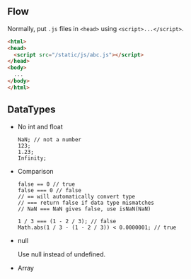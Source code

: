 ## Flow

Normally, put `.js` files in `<head>` using `<script>...</script>`.

```html
<html>
<head>
  <script src="/static/js/abc.js"></script>
</head>
<body>
  ...
</body>
</html>
```

## DataTypes

* No int and float

    ```
    NaN; // not a number
    123;
    1.23;
    Infinity;
    ```
* Comparison

    ```
    false == 0 // true
    false === 0 // false
    // == will automatically convert type
    // === return false if data type mismatches
    // NaN === NaN gives false, use isNaN(NaN)

    1 / 3 === (1 - 2 / 3); // false
    Math.abs(1 / 3 - (1 - 2 / 3)) < 0.0000001; // true
    ```

* null

    Use null instead of undefined.

* Array

